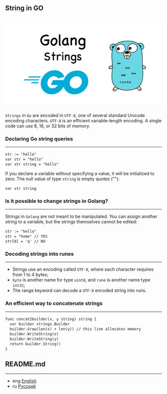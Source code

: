 ## String in GO

<h1 align="center"><img class="goldT" src="../../img/strings.png"></h1>

`Strings` in `Go` are encoded in `UTF-8`, one of several standard Unicode encoding characters.
`UTF-8` is an efficient variable-length encoding. A single code can use 8, 16, or 32 bits of memory.
### Declaring Go string queries
***

```golang
str := "hello"
var str = "hello"
var str string = "hello"
```
If you declare a variable without specifying a value,
it will be initialized to zero.
The null value of type `string` is empty quotes (""):
```golang
var str string
```

### Is it possible to change strings in Golang?
***

Strings in `Golang` are not meant to be manipulated.
You can assign another string to a variable, but
the strings themselves cannot be edited:
```golang
str := "hello"
str = "home" // YES
str[0] = 'q' // NO
```

### Decoding strings into runes
***

- Strings use an encoding called `UTF-8`, where each character requires
  from 1 to 4 bytes;
- `byte` is another name for type `uint8`, and `rune` is another name
  type `int32`;
- The range keyword can decode a `UTF-8` encoded string into runs. 

### An efficient way to concatenate strings
***

```golang
func concat2builder(x, y string) string {
  var builder strings.Builder
  builder.Grow(len(x) + len(y)) // this line allocates memory
  builder.WriteString(x)
  builder.WriteString(y)
  return builder.String()
}
```

## README.md
***

- eng [English](https://github.com/lumorow/golang-interview-preparation/blob/main/Basic/string/README.md)
- ru [Русский](https://github.com/lumorow/golang-interview-preparation/blob/main/Basic/string/README.ru.md)
